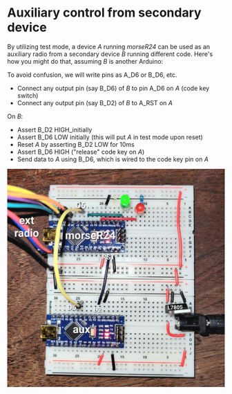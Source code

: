 # Auxiliary control from secondary device

By utilizing test mode, a device *A* running *morseR24* can be used as an auxiliary radio from a secondary device *B* running different code. Here's how you might do that, assuming *B* is another Arduino:

To avoid confusion, we will write pins as A_D6 or B_D6, etc.

* Connect any output pin (say B_D6) of *B* to pin A_D6 on *A* (code key switch)
* Connect any output pin (say B_D2) of *B* to A_RST on *A*

On *B*:

* Assert  B_D2 HIGH_initially
* Assert B_D6 LOW initially (this will put *A* in test mode upon reset)
* Reset *A* by asserting B_D2 LOW for 10ms
* Assert B_D6 HIGH ("release" code key on *A*)
* Send data to *A* using B_D6, which is wired to the code key pin on *A*

![auxiliary control example](aux.jpg)
